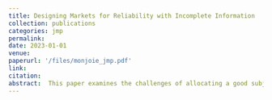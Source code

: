 ```yaml
---
title: Designing Markets for Reliability with Incomplete Information
collection: publications
categories: jmp
permalink: 
date: 2023-01-01
venue: 
paperurl: '/files/monjoie_jmp.pdf'
link:
citation: 
abstract:  This paper examines the challenges of allocating a good subject to capacity constraints when considering consumer preferences and investment decisions. A theoretical framework is developed where a market designer sequentially chooses a level of investment and proposes an allocation mechanism to consumers followed by a consumption stage. The market designer uses the allocation to maximize consumer surplus and finance the investment cost. He faces heterogeneous consumers who have private information about their demand level and belong to a publicly observed category. We show that the lack of complete information about consumer utility and constraints on the implementable mechanism leads to specific relations between the optimal allocation mechanism and the level of investment. Namely, we find that the optimal allocation implies discriminating consumers based on their types and that discrimination depends on the level of investment considered. It has significant welfare and distributive implications - an optimal pricing mechanism can minimize the investment cost and lead to a higher aggregate consumer surplus depending on the environment. However, it is not always a Pareto improvement for every consumer. We first study the benchmark case with complete information. We then analyze the current second-best situation, in which the market designer cannot obtain information about consumers and must choose fixed prices ex-ante. In the third step, we describe the optimal theoretical second-best allocation mechanism that considers the incentive and individual rationality constraints and the investment decisions.
---
```

